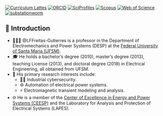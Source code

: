 [![Curriculum Lattes](https://img.shields.io/badge/Lattes-white)](http://lattes.cnpq.br/8846358506427099)
[![ORCID](https://img.shields.io/badge/ORCID-grey)](https://orcid.org/0000-0002-6254-7306)
[![SciProfiles](https://img.shields.io/badge/SciProfiles-black)](https://sciprofiles.com/profile/lffreitas-gutierres)
[![Scopus](https://img.shields.io/badge/Scopus-white)](https://www.scopus.com/authid/detail.uri?authorId=57195542368)
[![Web of Science](https://img.shields.io/badge/ResearcherID-grey)](https://www.webofscience.com/wos/author/record/Q-8444-2016)
[![substationworm](https://img.shields.io/badge/substationworm-black)](https://github.com/substationworm)

## 👋 Introduction

- 👨🏻‍🏫 @LFFreitas-Gutierres is a professor in the Department of Electromechanics and Power Systems (DESP) at the [Federal University of Santa Maria (UFSM)](https://www.ufsm.br/).
- 🎓 He holds a bachelor’s degree (2010), master’s degree (2013), teaching License (2013), and doctoral degree (2018) in Electrical Engineering, all obtained from UFSM.
- 🔎 His primary research interests include:
  - 🕵️‍♂️ Industrial cybersecurity.
  - ⚙️ Automation of electrical power systems.
  - ⚡ Electromagnetic transient modeling and analysis.
- 🌐 He is a member of the [Center of Excellence in Energy and Power Systems (CEESP)](https://ceesp.ufsm.br/) and the Laboratory for Analysis and Protection of Electrical Systems (LAPES).

<!---
LFFreitas-Gutierres/LFFreitas-Gutierres is a ✨ special ✨ repository because its `README.md` (this file) appears on your GitHub profile.
You can click the Preview link to take a look at your changes.
--->
